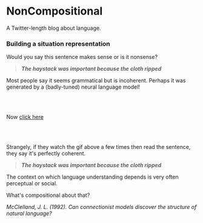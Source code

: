 # NonCompositional

A Twitter-length blog about language.

### Building a situation representation

Would you say this sentence makes sense or is it nonsense? 

> *__The haystack was important because the cloth ripped__*

Most people say it seems grammatical but is incoherent. Perhaps it was generated by a (badly-tuned) neural language model!  

<br/><br/>

Now [click here](parachute.md)

<br/><br/>

Strangely, if they watch the gif above a few times then read the sentence, they say it's perfectly coherent. 

> *__The haystack was important because the cloth ripped__*

The context on which language understanding depends is very often perceptual or social.

What's compositional about that? 

*McClelland, J. L. (1992). Can connectionist models discover the structure of natural language?*



